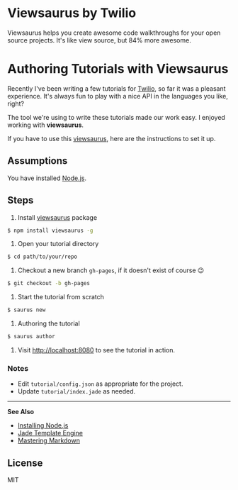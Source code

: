 # Viewsaurus by Twilio

Viewsaurus helps you create awesome code walkthroughs for your open source projects. It's like view source, but 84% more awesome.

# Authoring Tutorials with Viewsaurus

Recently I've been writing a few tutorials for
[Twilio](https://www.twilio.com/), so far it was a pleasant experience. It's
always fun to play with a nice API in the languages you like, right?

The tool we're using to write these tutorials made our work easy. I enjoyed
working with **viewsaurus**.

If you have to use this [viewsaurus](https://www.npmjs.com/package/viewsaurus),
here are the instructions to set it up.

## Assumptions

You have installed [Node.js](https://nodejs.org/en/).

## Steps
 1. Install [viewsaurus](https://www.npmjs.com/package/viewsaurus) package

   ```bash
   $ npm install viewsaurus -g
   ```
 1. Open your tutorial directory

   ```bash
   $ cd path/to/your/repo
   ```
 1. Checkout a new branch `gh-pages`, if it doesn't exist of course :wink:

   ```bash
   $ git checkout -b gh-pages
   ```
 1. Start the tutorial from scratch

   ```bash
   $ saurus new
   ```
 1. Authoring the tutorial

   ```bash
   $ saurus author
   ```
 1. Visit [http://localhost:8080](http://localhost:8080) to see the tutorial in
   action.

### Notes

* Edit `tutorial/config.json` as appropriate for the project.
* Update `tutorial/index.jade` as needed.

---

**See Also**

* [Installing Node.js](https://docs.npmjs.com/getting-started/installing-node)
* [Jade Template Engine](http://jade-lang.com/)
* [Mastering Markdown](https://guides.github.com/features/mastering-markdown/)


## License

MIT